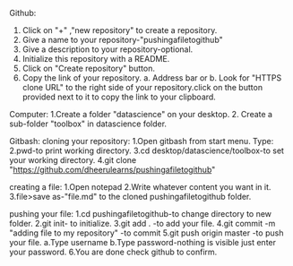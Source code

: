 Github:
1. Click on "+" ,"new repository" to create a repository.
2. Give a name to your repository-"pushingafiletogithub"
3. Give a description to your repository-optional.
4. Initialize this repository with a README.
5. Click on "Create repository" button.
6. Copy the link of your repository.
         a. Address bar or
		 b. Look for "HTTPS clone URL" to the right side of your repository.click on the button provided next to it to copy the link to your clipboard.

Computer:
1.Create a folder "datascience" on your desktop.
2. Create a sub-folder "toolbox" in datascience folder.

Gitbash:
cloning your repository:
1.Open gitbash from start menu.
Type:
2.pwd-to print working directory.
3.cd desktop/datascience/toolbox-to set your working directory.
4.git clone "https://github.com/dheerulearns/pushingafiletogithub"


creating a file:
1.Open notepad
2.Write whatever content you want in it.
3.file>save as-"file.md" to the cloned pushingafiletogithub folder.

pushing your file:
1.cd pushingafiletogithub-to change directory to new folder.
2.git init- to initialize.
3.git add . -to add your file.
4.git commit -m "adding file to my repository" -to commit
5.git push origin master -to push your file.
           a.Type username
		   b.Type password-nothing is visible just enter your password.
6.You are done check github to confirm.